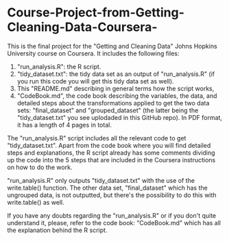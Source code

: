 # Course-Project-from-Getting-Cleaning-Data-Coursera-
This is the final project for the "Getting and Cleaning Data" Johns Hopkins University course on Coursera. It includes the following files:

1) "run_analysis.R": the R script.
2) "tidy_dataset.txt": the tidy data set as an output of "run_analysis.R" (if you run this code you will get this tidy data set as well).
3) This "README.md" describing in general terms how the script works,
4) "CodeBook.md", the code book describing the variables, the data, and detailed steps about the transformations applied to get the two data sets: "final_dataset" and "grouped_dataset" (the latter being the "tidy_dataset.txt" you see uplodaded in this GitHub repo). In PDF format, it has a length of 4 pages in total.

The "run_analysis.R" script includes all the relevant code to get "tidy_dataset.txt". Apart from the code book where you will find detailed steps and explanations, the R script already has some comments dividing up the code into the 5 steps that are included in the Coursera instructions on how to do the work.

"run_analysis.R" only outputs "tidy_dataset.txt" with the use of the write.table() function. The other data set, "final_dataset" which has the ungrouped data, is not outputted, but there's the possibility to do this with write.table() as well.

If you have any doubts regarding the "run_analysis.R" or if you don't quite understand it, please, refer to the code book: "CodeBook.md" which has all the explanation behind the R script.
